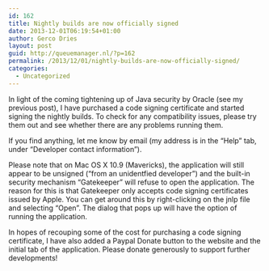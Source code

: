 ```yaml
---
id: 162
title: Nightly builds are now officially signed
date: 2013-12-01T06:19:54+01:00
author: Gerco Dries
layout: post
guid: http://queuemanager.nl/?p=162
permalink: /2013/12/01/nightly-builds-are-now-officially-signed/
categories:
  - Uncategorized
---
```

In light of the coming tightening up of Java security by Oracle (see my previous post), I have purchased a code signing certificate and started signing the nightly builds. To check for any compatibility issues, please try them out and see whether there are any problems running them.

If you find anything, let me know by email (my address is in the &#8220;Help&#8221; tab, under &#8220;Developer contact information&#8221;).

Please note that on Mac OS X 10.9 (Mavericks), the application will still appear to be unsigned (&#8220;from an unidentfied developer&#8221;) and the built-in security mechanism &#8220;Gatekeeper&#8221; will refuse to open the application. The reason for this is that Gatekeeper only accepts code signing certificates issued by Apple. You can get around this by right-clicking on the jnlp file and selecting &#8220;Open&#8221;. The dialog that pops up will have the option of running the application.

In hopes of recouping some of the cost for purchasing a code signing certificate, I have also added a Paypal Donate button to the website and the initial tab of the application. Please donate generously to support further developments!